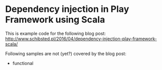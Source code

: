 # Dependency injection in Play Framework using Scala

This is example code for the following blog post: http://www.schibsted.pl/2016/04/dependency-injection-play-framework-scala/

Following samples are not (yet?) covered by the blog post:
 - functional
